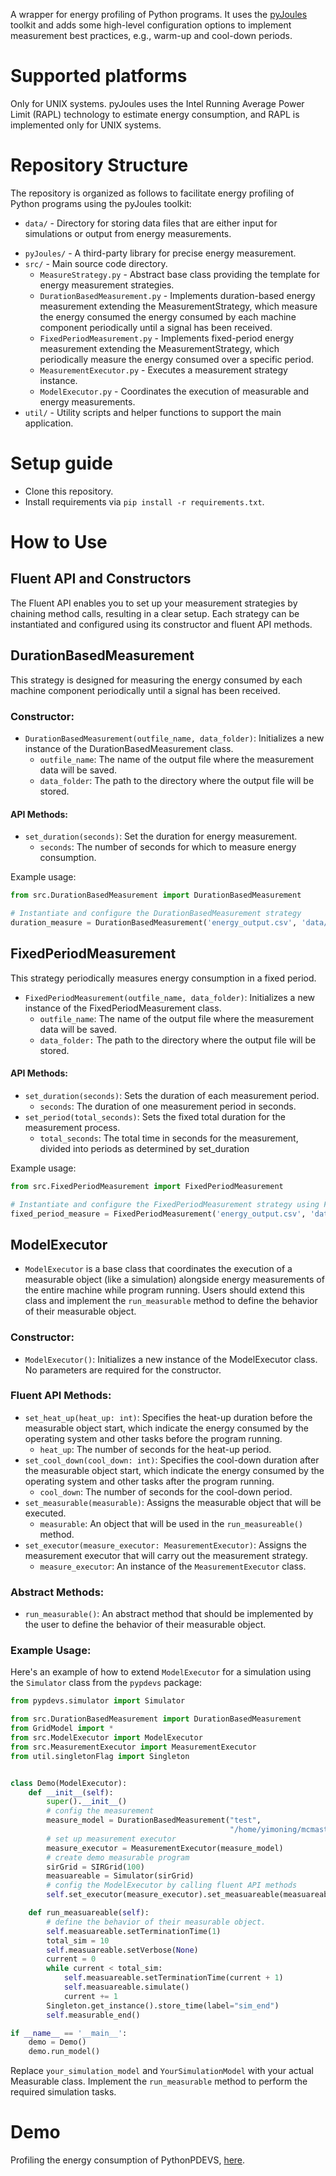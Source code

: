 A wrapper for energy profiling of Python programs.
It uses the [pyJoules](https://pyjoules.readthedocs.io/en/latest/) toolkit and adds some high-level configuration options to implement measurement best practices, e.g., warm-up and cool-down periods.

# Supported platforms
Only for UNIX systems.
pyJoules uses the Intel Running Average Power Limit (RAPL) technology to estimate energy consumption, and RAPL is implemented only for UNIX systems.

# Repository Structure

The repository is organized as follows to facilitate energy profiling of Python programs using the pyJoules toolkit:

- `data/` - Directory for storing data files that are either input for simulations or output from energy measurements.

[//]: # (- `pydevs/` - Contains the PythonPDEVS library or related models for simulation.)

- `pyJoules/` - A third-party library for precise energy measurement.
- `src/` - Main source code directory.
  - `MeasureStrategy.py` - Abstract base class providing the template for energy measurement strategies.
  - `DurationBasedMeasurement.py` - Implements duration-based energy measurement extending the MeasurementStrategy, which measure the energy consumed the energy consumed by each machine component periodically until a signal has been received.
  - `FixedPeriodMeasurement.py` - Implements fixed-period energy measurement extending the MeasurementStrategy, which periodically measure the energy consumed over a specific period.
  - `MeasurementExecutor.py` - Executes a measurement strategy instance.
  - `ModelExecutor.py` - Coordinates the execution of measurable and energy measurements.
- `util/` - Utility scripts and helper functions to support the main application.

# Setup guide
- Clone this repository.
- Install requirements via ```pip install -r requirements.txt```.

# How to Use

## Fluent API and Constructors

The Fluent API enables you to set up your measurement strategies by chaining method calls, resulting in a clear setup. Each strategy can be instantiated and configured using its constructor and fluent API methods.

## DurationBasedMeasurement

This strategy is designed for measuring the energy consumed by each machine component periodically until a signal has been received.

### Constructor:
- `DurationBasedMeasurement(outfile_name, data_folder)`: Initializes a new instance of the DurationBasedMeasurement class.
  - `outfile_name`: The name of the output file where the measurement data will be saved.
  - `data_folder`: The path to the directory where the output file will be stored.

#### API Methods:
- `set_duration(seconds)`: Set the duration for energy measurement.
  - `seconds`: The number of seconds for which to measure energy consumption.

Example usage:
```python
from src.DurationBasedMeasurement import DurationBasedMeasurement

# Instantiate and configure the DurationBasedMeasurement strategy
duration_measure = DurationBasedMeasurement('energy_output.csv', 'data/').set_duration(5)
```
## FixedPeriodMeasurement

This strategy periodically measures energy consumption in a fixed period. 
- `FixedPeriodMeasurement(outfile_name, data_folder)`: Initializes a new instance of the FixedPeriodMeasurement class.
  - `outfile_name`: The name of the output file where the measurement data will be saved.
  - `data_folder:` The path to the directory where the output file will be stored.
#### API Methods:
- `set_duration(seconds)`: Sets the duration of each measurement period.
  - `seconds`: The duration of one measurement period in seconds.
- `set_period(total_seconds)`: Sets the fixed total duration for the measurement process.
  - `total_seconds`: The total time in seconds for the measurement, divided into periods as determined by set_duration

Example usage:
```python
from src.FixedPeriodMeasurement import FixedPeriodMeasurement

# Instantiate and configure the FixedPeriodMeasurement strategy using Fluent API
fixed_period_measure = FixedPeriodMeasurement('energy_output.csv', 'data/').set_duration(2).set_period(60)
```

## ModelExecutor

- `ModelExecutor` is a base class that coordinates the execution of a measurable object (like a simulation) alongside energy measurements of the entire machine while program running. Users should extend this class and implement the `run_measurable` method to define the behavior of their measurable object.

### Constructor:
- `ModelExecutor()`: Initializes a new instance of the ModelExecutor class. No parameters are required for the constructor.

### Fluent API Methods:
- `set_heat_up(heat_up: int)`: Specifies the heat-up duration before the measurable object start, which indicate the energy consumed by the operating system and other tasks before the program running.
  - `heat_up`: The number of seconds for the heat-up period.
- `set_cool_down(cool_down: int)`: Specifies the cool-down duration after the measurable object start, which indicate the energy consumed by the operating system and other tasks after the program running.
  - `cool_down`: The number of seconds for the cool-down period.
- `set_measurable(measurable)`: Assigns the measurable object that will be executed.
  - `measurable`: An object that will be used in the `run_measureable()` method.
- `set_executor(measure_executor: MeasurementExecutor)`: Assigns the measurement executor that will carry out the measurement strategy.
  - `measure_executor`: An instance of the `MeasurementExecutor` class.

### Abstract Methods:
- `run_measurable()`: An abstract method that should be implemented by the user to define the behavior of their measurable object.

### Example Usage:
Here's an example of how to extend `ModelExecutor` for a simulation using the `Simulator` class from the `pypdevs` package:

```python
from pypdevs.simulator import Simulator

from src.DurationBasedMeasurement import DurationBasedMeasurement
from GridModel import *
from src.ModelExecutor import ModelExecutor
from src.MeasurementExecutor import MeasurementExecutor
from util.singletonFlag import Singleton


class Demo(ModelExecutor):
    def __init__(self):
        super().__init__()
        # config the measurement
        measure_model = DurationBasedMeasurement("test",
                                                 "/home/yimoning/mcmaster/fall2023/sim_energy_measurements/data/")
        # set up measurement executor
        measure_executor = MeasurementExecutor(measure_model)
        # create demo measurable program
        sirGrid = SIRGrid(100)
        measuareable = Simulator(sirGrid)
        # config the ModelExecutor by calling fluent API methods
        self.set_executor(measure_executor).set_measuareable(measuareable).set_heat_up(10).set_cool_down(10)

    def run_measuareable(self):
        # define the behavior of their measurable object.
        self.measuareable.setTerminationTime(1)
        total_sim = 10
        self.measuareable.setVerbose(None)
        current = 0
        while current < total_sim:
            self.measuareable.setTerminationTime(current + 1)
            self.measuareable.simulate()
            current += 1
        Singleton.get_instance().store_time(label="sim_end")
        self.measurable_end()

if __name__ == '__main__':
    demo = Demo()
    demo.run_model()
```
Replace `your_simulation_model` and `YourSimulationModel` with your actual Measurable class. Implement the `run_measurable` method to perform the required simulation tasks.


# Demo
Profiling the energy consumption of PythonPDEVS, [here](/demo).
